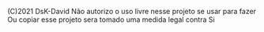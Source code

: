 (C)2021 DsK-David
Não autorizo o uso livre nesse projeto se usar para fazer
Ou copiar esse projeto sera tomado uma medida legal contra
Si
